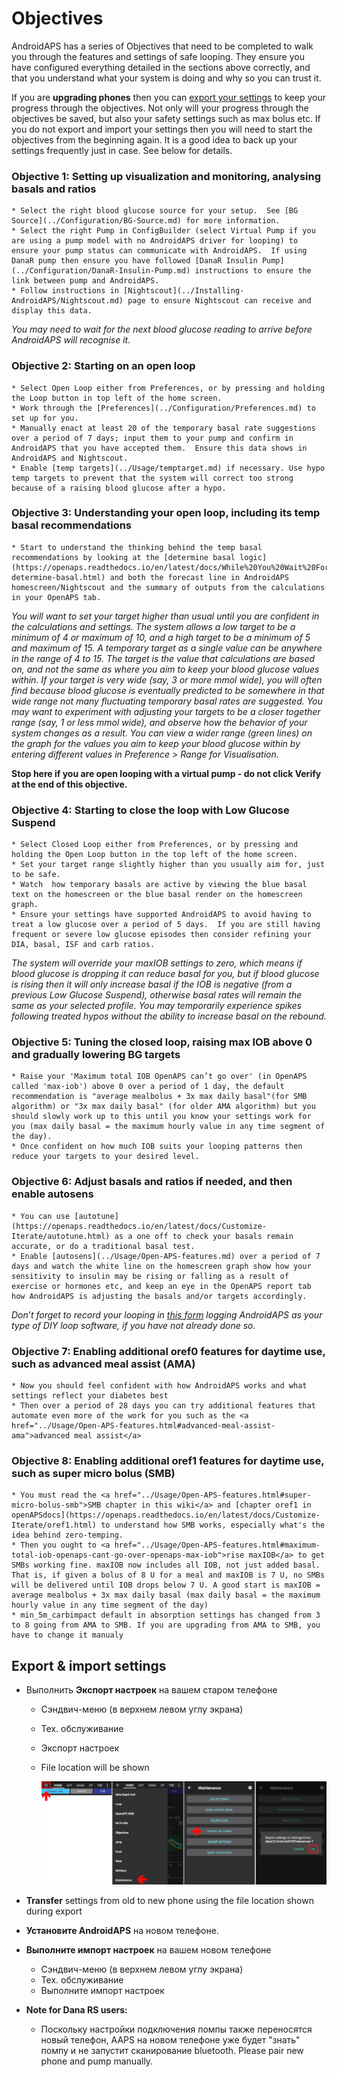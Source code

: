 # Objectives

AndroidAPS has a series of Objectives that need to be completed to walk you through the features and settings of safe looping. They ensure you have configured everything detailed in the sections above correctly, and that you understand what your system is doing and why so you can trust it.

If you are **upgrading phones** then you can [export your settings](../Usage/Objectives#export-import-settings) to keep your progress through the objectives. Not only will your progress through the objectives be saved, but also your safety settings such as max bolus etc. If you do not export and import your settings then you will need to start the objectives from the beginning again. It is a good idea to back up your settings frequently just in case. See below for details.  

### Objective 1: Setting up visualization and monitoring, analysing basals and ratios

    * Select the right blood glucose source for your setup.  See [BG Source](../Configuration/BG-Source.md) for more information.
    * Select the right Pump in ConfigBuilder (select Virtual Pump if you are using a pump model with no AndroidAPS driver for looping) to ensure your pump status can communicate with AndroidAPS.  If using DanaR pump then ensure you have followed [DanaR Insulin Pump](../Configuration/DanaR-Insulin-Pump.md) instructions to ensure the link between pump and AndroidAPS.
    * Follow instructions in [Nightscout](../Installing-AndroidAPS/Nightscout.md) page to ensure Nightscout can receive and display this data.
    

*You may need to wait for the next blood glucose reading to arrive before AndroidAPS will recognise it.*

### Objective 2: Starting on an open loop

    * Select Open Loop either from Preferences, or by pressing and holding the Loop button in top left of the home screen.
    * Work through the [Preferences](../Configuration/Preferences.md) to set up for you.
    * Manually enact at least 20 of the temporary basal rate suggestions over a period of 7 days; input them to your pump and confirm in AndroidAPS that you have accepted them.  Ensure this data shows in AndroidAPS and Nightscout.
    * Enable [temp targets](../Usage/temptarget.md) if necessary. Use hypo temp targets to prevent that the system will correct too strong because of a raising blood glucose after a hypo. 
    

### Objective 3: Understanding your open loop, including its temp basal recommendations

    * Start to understand the thinking behind the temp basal recommendations by looking at the [determine basal logic](https://openaps.readthedocs.io/en/latest/docs/While%20You%20Wait%20For%20Gear/Understand-determine-basal.html) and both the forecast line in AndroidAPS homescreen/Nightscout and the summary of outputs from the calculations in your OpenAPS tab.
    

*You will want to set your target higher than usual until you are confident in the calculations and settings. The system allows a low target to be a minimum of 4 or maximum of 10, and a high target to be a minimum of 5 and maximum of 15. A temporary target as a single value can be anywhere in the range of 4 to 15. The target is the value that calculations are based on, and not the same as where you aim to keep your blood glucose values within. If your target is very wide (say, 3 or more mmol wide), you will often find because blood glucose is eventually predicted to be somewhere in that wide range not many fluctuating temporary basal rates are suggested. You may want to experiment with adjusting your targets to be a closer together range (say, 1 or less mmol wide), and observe how the behavior of your system changes as a result. You can view a wider range (green lines) on the graph for the values you aim to keep your blood glucose within by entering different values in Preference > Range for Visualisation.*

**Stop here if you are open looping with a virtual pump - do not click Verify at the end of this objective.**

### Objective 4: Starting to close the loop with Low Glucose Suspend

    * Select Closed Loop either from Preferences, or by pressing and holding the Open Loop button in the top left of the home screen.
    * Set your target range slightly higher than you usually aim for, just to be safe.
    * Watch  how temporary basals are active by viewing the blue basal text on the homescreen or the blue basal render on the homescreen graph.
    * Ensure your settings have supported AndroidAPS to avoid having to treat a low glucose over a period of 5 days.  If you are still having frequent or severe low glucose episodes then consider refining your DIA, basal, ISF and carb ratios.
    

*The system will override your maxIOB settings to zero, which means if blood glucose is dropping it can reduce basal for you, but if blood glucose is rising then it will only increase basal if the IOB is negative (from a previous Low Glucose Suspend), otherwise basal rates will remain the same as your selected profile. You may temporarily experience spikes following treated hypos without the ability to increase basal on the rebound.*

### Objective 5: Tuning the closed loop, raising max IOB above 0 and gradually lowering BG targets

    * Raise your 'Maximum total IOB OpenAPS can’t go over' (in OpenAPS called 'max-iob') above 0 over a period of 1 day, the default recommendation is "average mealbolus + 3x max daily basal"(for SMB algorithm) or "3x max daily basal" (for older AMA algorithm) but you should slowly work up to this until you know your settings work for you (max daily basal = the maximum hourly value in any time segment of the day).
    * Once confident on how much IOB suits your looping patterns then reduce your targets to your desired level.
    

### Objective 6: Adjust basals and ratios if needed, and then enable autosens

    * You can use [autotune](https://openaps.readthedocs.io/en/latest/docs/Customize-Iterate/autotune.html) as a one off to check your basals remain accurate, or do a traditional basal test.
    * Enable [autosens](../Usage/Open-APS-features.md) over a period of 7 days and watch the white line on the homescreen graph show how your sensitivity to insulin may be rising or falling as a result of exercise or hormones etc, and keep an eye in the OpenAPS report tab how AndroidAPS is adjusting the basals and/or targets accordingly.
    

*Don’t forget to record your looping in [this form](http://bit.ly/nowlooping) logging AndroidAPS as your type of DIY loop software, if you have not already done so.*

### Objective 7: Enabling additional oref0 features for daytime use, such as advanced meal assist (AMA)

    * Now you should feel confident with how AndroidAPS works and what settings reflect your diabetes best
    * Then over a period of 28 days you can try additional features that automate even more of the work for you such as the <a href="../Usage/Open-APS-features.html#advanced-meal-assist-ama">advanced meal assist</a>
    

### Objective 8: Enabling additional oref1 features for daytime use, such as super micro bolus (SMB)

    * You must read the <a href="../Usage/Open-APS-features.html#super-micro-bolus-smb">SMB chapter in this wiki</a> and [chapter oref1 in openAPSdocs](https://openaps.readthedocs.io/en/latest/docs/Customize-Iterate/oref1.html) to understand how SMB works, especially what's the idea behind zero-temping.
    * Then you ought to <a href="../Usage/Open-APS-features.html#maximum-total-iob-openaps-cant-go-over-openaps-max-iob">rise maxIOB</a> to get SMBs working fine. maxIOB now includes all IOB, not just added basal. That is, if given a bolus of 8 U for a meal and maxIOB is 7 U, no SMBs will be delivered until IOB drops below 7 U. A good start is maxIOB = average mealbolus + 3x max daily basal (max daily basal = the maximum hourly value in any time segment of the day)
    * min_5m_carbimpact default in absorption settings has changed from 3 to 8 going from AMA to SMB. If you are upgrading from AMA to SMB, you have to change it manualy
    

## Export & import settings

* Выполнить **Экспорт настроек** на вашем старом телефоне
  
  * Сэндвич-меню (в верхнем левом углу экрана)
  * Тех. обслуживание
  * Экспорт настроек
  * File location will be shown
    
    ![Экспорт настроек AAPS](../images/AAPS_ExportSettings.png)

* **Transfer** settings from old to new phone using the file location shown during export

* **Установите AndroidAPS** на новом телефоне.
* **Выполните импорт настроек** на вашем новом телефоне 
  * Сэндвич-меню (в верхнем левом углу экрана)
  * Тех. обслуживание
  * Выполните импорт настроек
* **Note for Dana RS users:** 
  * Поскольку настройки подключения помпы также переносятся новый телефон, AAPS на новом телефоне уже будет "знать" помпу и не запустит сканирование bluetooth. Please pair new phone and pump manually.